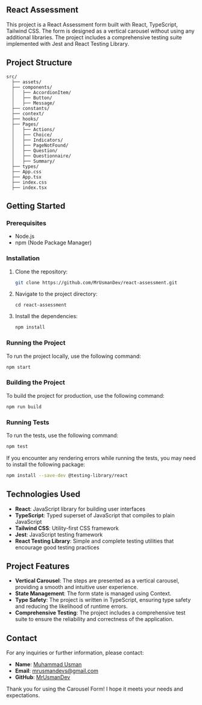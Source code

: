 
## React Assessment

This project is a React Assessment form built with React, TypeScript, Tailwind CSS. The form is designed as a vertical carousel without using any additional libraries. The project includes a comprehensive testing suite implemented with Jest and React Testing Library.

## Project Structure
```
src/
  ├── assets/
  ├── components/
  │   ├── AccordionItem/
  │   ├── Button/
  │   ├── Message/
  ├── constants/
  ├── context/
  ├── hooks/
  ├── Pages/
  │   ├── Actions/
  │   ├── Choice/
  │   ├── Indicators/
  │   ├── PageNotFound/
  │   ├── Question/
  │   ├── Questionnaire/
  │   ├── Summary/
  ├── types/
  ├── App.css
  ├── App.tsx
  ├── index.css
  ├── index.tsx

```

## Getting Started

### Prerequisites

- Node.js
- npm (Node Package Manager)

### Installation

1. Clone the repository:
    ```sh
    git clone https://github.com/MrUsmanDev/react-assessment.git
    ```

2. Navigate to the project directory:
    ```
    cd react-assessment
    ```

3. Install the dependencies:
    ```sh
    npm install
    ```

### Running the Project

To run the project locally, use the following command:
```sh
npm start
```

### Building the Project

To build the project for production, use the following command:
```sh
npm run build
```

### Running Tests

To run the tests, use the following command:
```sh
npm test
```

If you encounter any rendering errors while running the tests, you may need to install the following package:
```sh
npm install --save-dev @testing-library/react
```

## Technologies Used

- **React**: JavaScript library for building user interfaces
- **TypeScript**: Typed superset of JavaScript that compiles to plain JavaScript
- **Tailwind CSS**: Utility-first CSS framework
- **Jest**: JavaScript testing framework
- **React Testing Library**: Simple and complete testing utilities that encourage good testing practices

## Project Features

- **Vertical Carousel**: The steps are presented as a vertical carousel, providing a smooth and intuitive user experience.
- **State Management**: The form state is managed using Context.
- **Type Safety**: The project is written in TypeScript, ensuring type safety and reducing the likelihood of runtime errors.
- **Comprehensive Testing**: The project includes a comprehensive test suite to ensure the reliability and correctness of the application.


## Contact

For any inquiries or further information, please contact:

- **Name**: [Muhammad Usman](https://www.linkedin.com/in/mrusmandev/) 
- **Email**: mrusmandevs@gmail.com
- **GitHub**: [MrUsmanDev](https://github.com/mrusmandev)

Thank you for using the Carousel Form! I hope it meets your needs and expectations.